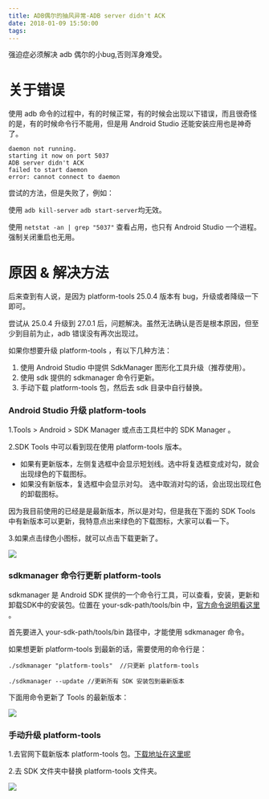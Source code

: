 ```yaml
---
title: ADB偶尔的抽风异常-ADB server didn't ACK
date: 2018-01-09 15:50:00
tags:
---
```



强迫症必须解决 adb 偶尔的小bug,否则浑身难受。
<!--more-->

# 关于错误

使用 adb 命令的过程中，有的时候正常，有的时候会出现以下错误，而且很奇怪的是，有的时候命令行不能用，但是用 Android Studio 还能安装应用也是神奇了。

```
daemon not running.    
starting it now on port 5037    
ADB server didn't ACK   
failed to start daemon  
error: cannot connect to daemon

```

尝试的方法，但是失败了，例如：

使用 `adb kill-server` `adb start-server`均无效。

使用 `netstat -an | grep "5037"` 查看占用，也只有 Android Studio 一个进程。强制关闭重启也无用。

# 原因 & 解决方法

后来查到有人说，是因为  platform-tools 25.0.4 版本有 bug，升级或者降级一下即可。

尝试从 25.0.4 升级到 27.0.1 后，问题解决。虽然无法确认是否是根本原因，但至少到目前为止，adb 错误没有再次出现过。

如果你想要升级 platform-tools ，有以下几种方法：

 1. 使用 Android Studio 中提供 SdkManager 图形化工具升级（推荐使用）。   
 2. 使用 sdk 提供的 sdkmanager 命令行更新。
 3. 手动下载 platform-tools 包，然后去 sdk 目录中自行替换。



### Android Studio 升级 platform-tools

1.Tools > Android > SDK Manager 或点击工具栏中的 SDK Manager 。

2.SDK Tools 中可以看到现在使用 platform-tools 版本。


   - 如果有更新版本，左侧复选框中会显示短划线。选中将复选框变成对勾，就会出现绿色的下载图标。
   - 如果没有新版本，复选框中会显示对勾。 选中取消对勾的话，会出现出现红色的卸载图标。

   因为我目前使用的已经是是最新版本，所以是对勾，但是我在下面的 SDK Tools 中有新版本可以更新，我特意点出来绿色的下载图标，大家可以看一下。


3.如果点击绿色小图标，就可以点击下载更新了。


![](http://oriwplcze.bkt.clouddn.com/f07026cf95ef82c9a36caded91c3930b.png)


### sdkmanager 命令行更新 platform-tools

sdkmanager 是 Android SDK 提供的一个命令行工具，可以查看，安装，更新和卸载SDK中的安装包。位置在 your-sdk-path/tools/bin 中，[官方命令说明看这里](https://developer.android.com/studio/command-line/sdkmanager.html) 。



首先要进入 your-sdk-path/tools/bin 路径中，才能使用 sdkmanager 命令。

如果想更新 platform-tools 到最新的话，需要使用的命令行是：

```
./sdkmanager "platform-tools"  //只更新 platform-tools

./sdkmanager --update //更新所有 SDK 安装包到最新版本

```


下面用命令更新了 Tools 的最新版本：

![](http://oriwplcze.bkt.clouddn.com/b1ed860e7fda74b21d35d8a42d841a2d.png)


### 手动升级 platform-tools

  1.去官网下载新版本  platform-tools 包。[下载地址在这里呢](https://developer.android.com/studio/releases/platform-tools.html)

  2.去 SDK 文件夹中替换 platform-tools 文件夹。

  ![](http://oriwplcze.bkt.clouddn.com/7a3b38112e57b8e8411a2782758e9435.png)
